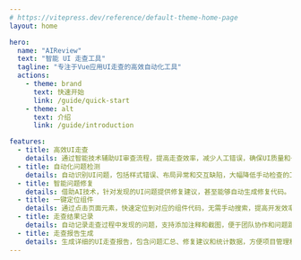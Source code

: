 ```yaml
---
# https://vitepress.dev/reference/default-theme-home-page
layout: home

hero:
  name: "AIReview"
  text: "智能 UI 走查工具"
  tagline: "专注于Vue应用UI走查的高效自动化工具"
  actions:
    - theme: brand
      text: 快速开始
      link: /guide/quick-start
    - theme: alt
      text: 介绍
      link: /guide/introduction

features:
  - title: 高效UI走查
    details: 通过智能技术辅助UI审查流程，提高走查效率，减少人工错误，确保UI质量和一致性。
  - title: 自动化问题检测
    details: 自动识别UI问题，包括样式错误、布局异常和交互缺陷，大幅降低手动检查的工作量。
  - title: 智能问题修复
    details: 借助AI技术，针对发现的UI问题提供修复建议，甚至能够自动生成修复代码。
  - title: 一键定位组件
    details: 通过点击页面元素，快速定位到对应的组件代码，无需手动搜索，提高开发效率。
  - title: 走查结果记录
    details: 自动记录走查过程中发现的问题，支持添加注释和截图，便于团队协作和问题跟踪。
  - title: 走查报告生成
    details: 生成详细的UI走查报告，包含问题汇总、修复建议和统计数据，方便项目管理和质量控制。
---
```


<style>
:root {
  --vp-home-hero-name-color: transparent;
  --vp-home-hero-name-background: -webkit-linear-gradient(120deg, #42b883 30%, #35495e);
}

.VPHero {
  position: relative;
}

.custom-logo {
  position: absolute;
  top: 50%;
  right: 0;
  transform: translateY(-664px);
  width: 50%;
  max-width: 600px;
  max-height: 534px;
}

@media (max-width: 960px) {
  .custom-logo {
    position: relative;
    top: 0;
    right: 0;
    transform: none;
    width: 100%;
    margin-top: 2rem;
  }
}
</style>

<div class="custom-logo">
  <LogoComponent />
</div>
